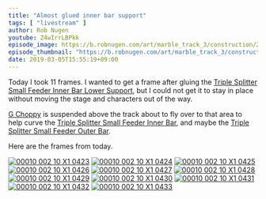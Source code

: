 ```yaml
---
title: "Almost glued inner bar support"
tags: [ "livestream" ]
author: Rob Nugen
youtube: Z4wIrrLBPkk
episode_image: https://b.robnugen.com/art/marble_track_3/construction/2019/2019_mar_05_before_gluing_inner_bar_support.jpg
episode_thumbnail: "https://b.robnugen.com/art/marble_track_3/construction/2019/thumbs/2019_mar_05_before_gluing_inner_bar_support.jpg"
date: 2019-03-05T15:55:19+09:00
---
```


Today I took 11 frames.  I wanted to get a frame after gluing the
[Triple Splitter Small Feeder Inner Bar Lower Support](/p/tssfibls), but I could not
get it to stay in place without moving the stage and characters out of
the way.

[G Choppy](/w/gc) is suspended above the track about to fly over to
that area to help curve the
[Triple Splitter Small Feeder Inner Bar](/p/tssfib), and maybe the
[Triple Splitter Small Feeder Outer Bar](/p/tssfob).


Here are the frames from today.

[![00010 002 10 X1 0423](//b.robnugen.com/art/marble_track_3/frames/2018/thumbs/00010_002_10_X1_0423.jpg)](//b.robnugen.com/art/marble_track_3/frames/2018/00010_002_10_X1_0423.jpg)
[![00010 002 10 X1 0424](//b.robnugen.com/art/marble_track_3/frames/2018/thumbs/00010_002_10_X1_0424.jpg)](//b.robnugen.com/art/marble_track_3/frames/2018/00010_002_10_X1_0424.jpg)
[![00010 002 10 X1 0425](//b.robnugen.com/art/marble_track_3/frames/2018/thumbs/00010_002_10_X1_0425.jpg)](//b.robnugen.com/art/marble_track_3/frames/2018/00010_002_10_X1_0425.jpg)
[![00010 002 10 X1 0426](//b.robnugen.com/art/marble_track_3/frames/2018/thumbs/00010_002_10_X1_0426.jpg)](//b.robnugen.com/art/marble_track_3/frames/2018/00010_002_10_X1_0426.jpg)
[![00010 002 10 X1 0427](//b.robnugen.com/art/marble_track_3/frames/2018/thumbs/00010_002_10_X1_0427.jpg)](//b.robnugen.com/art/marble_track_3/frames/2018/00010_002_10_X1_0427.jpg)
[![00010 002 10 X1 0428](//b.robnugen.com/art/marble_track_3/frames/2018/thumbs/00010_002_10_X1_0428.jpg)](//b.robnugen.com/art/marble_track_3/frames/2018/00010_002_10_X1_0428.jpg)
[![00010 002 10 X1 0429](//b.robnugen.com/art/marble_track_3/frames/2018/thumbs/00010_002_10_X1_0429.jpg)](//b.robnugen.com/art/marble_track_3/frames/2018/00010_002_10_X1_0429.jpg)
[![00010 002 10 X1 0430](//b.robnugen.com/art/marble_track_3/frames/2018/thumbs/00010_002_10_X1_0430.jpg)](//b.robnugen.com/art/marble_track_3/frames/2018/00010_002_10_X1_0430.jpg)
[![00010 002 10 X1 0431](//b.robnugen.com/art/marble_track_3/frames/2018/thumbs/00010_002_10_X1_0431.jpg)](//b.robnugen.com/art/marble_track_3/frames/2018/00010_002_10_X1_0431.jpg)
[![00010 002 10 X1 0432](//b.robnugen.com/art/marble_track_3/frames/2018/thumbs/00010_002_10_X1_0432.jpg)](//b.robnugen.com/art/marble_track_3/frames/2018/00010_002_10_X1_0432.jpg)
[![00010 002 10 X1 0433](//b.robnugen.com/art/marble_track_3/frames/2018/thumbs/00010_002_10_X1_0433.jpg)](//b.robnugen.com/art/marble_track_3/frames/2018/00010_002_10_X1_0433.jpg)
